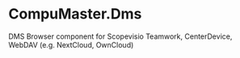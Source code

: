 # CompuMaster.Dms
DMS Browser component for Scopevisio Teamwork, CenterDevice, WebDAV (e.g. NextCloud, OwnCloud)
